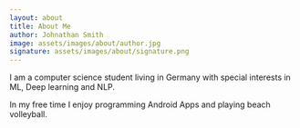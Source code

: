 ```yaml
---
layout: about
title: About Me
author: Johnathan Smith
image: assets/images/about/author.jpg
signature: assets/images/about/signature.png
---
```


I am a computer science student living in Germany with special interests in ML, Deep learning and NLP.

In my free time I enjoy programming Android Apps and playing beach volleyball.
